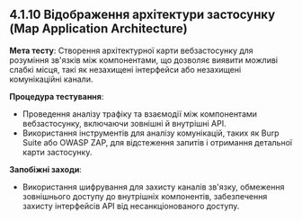 ## 4.1.10 Відображення архітектури застосунку (Map Application Architecture)
**Мета тесту**: Створення архітектурної карти вебзастосунку для розуміння зв'язків між компонентами, що дозволяє виявити можливі слабкі місця, такі як незахищені інтерфейси або незахищені комунікаційні канали.

**Процедура тестування**:
- Проведення аналізу трафіку та взаємодії між компонентами вебзастосунку, включаючи зовнішні й внутрішні API.
- Використання інструментів для аналізу комунікацій, таких як Burp Suite або OWASP ZAP, для відстеження запитів і отримання детальної карти застосунку.

**Запобіжні заходи**:
- Використання шифрування для захисту каналів зв'язку, обмеження зовнішнього доступу до внутрішніх компонентів, забезпечення захисту інтерфейсів API від несанкціонованого доступу.
